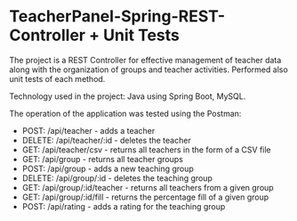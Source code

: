 # TeacherPanel-Spring-REST-Controller + Unit Tests

The project is a REST Controller for effective management of teacher data along with the organization of groups and teacher activities. Performed also unit tests of each method.

Technology used in the project: Java using Spring Boot, MySQL.

The operation of the application was tested using the Postman:
- POST: /api/teacher - adds a teacher
- DELETE: /api/teacher/:id - deletes the teacher
- GET: /api/teacher/csv - returns all teachers in the form of a CSV file
- GET: /api/group - returns all teacher groups
- POST: /api/group - adds a new teaching group
- DELETE: /api/group/:id - deletes the teaching group
- GET: /api/group/:id/teacher - returns all teachers from a given group
- GET: /api/group/:id/fill - returns the percentage fill of a given group
- POST: /api/rating - adds a rating for the teaching group
